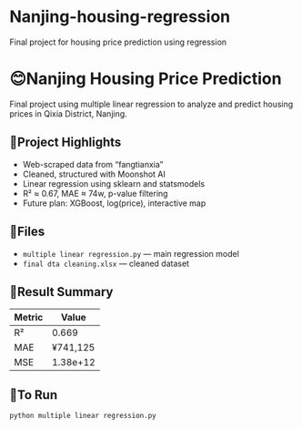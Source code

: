 # Nanjing-housing-regression
Final project for housing price prediction using regression
# 😊Nanjing Housing Price Prediction

Final project using multiple linear regression to analyze and predict housing prices in Qixia District, Nanjing.

## 🏁Project Highlights

- Web-scraped data from “fangtianxia”
- Cleaned, structured with Moonshot AI
- Linear regression using sklearn and statsmodels
- R² ≈ 0.67, MAE ≈ 74w, p-value filtering
- Future plan: XGBoost, log(price), interactive map

## 📁Files

- `multiple linear regression.py` — main regression model
- `final dta cleaning.xlsx` — cleaned dataset

## 🙆Result Summary

| Metric | Value     |
|--------|-----------|
| R²     | 0.669     |
| MAE    | ¥741,125  |
| MSE    | 1.38e+12  |

## 🏃To Run

```bash
python multiple linear regression.py
